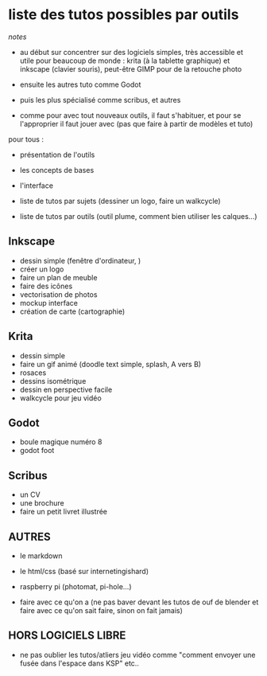# liste des tutos possibles par outils

*notes*
- au début sur concentrer sur des logiciels simples, très accessible et utile pour beaucoup de monde : krita (à la tablette graphique) et inkscape (clavier souris), peut-être GIMP pour de la retouche photo
- ensuite les autres tuto comme Godot
- puis les plus spécialisé comme scribus, et autres

- comme pour avec tout nouveaux outils, il faut s'habituer, et pour se l'approprier il faut jouer avec (pas que faire à partir de modèles et tuto)

pour tous :
- présentation de l'outils
- les concepts de bases
- l'interface

- liste de tutos par sujets (dessiner un logo, faire un walkcycle)
- liste de tutos par outils (outil plume, comment bien utiliser les calques...)

## Inkscape
- dessin simple (fenêtre d'ordinateur, )
- créer un logo
- faire un plan de meuble
- faire des icônes
- vectorisation de photos
- mockup interface
- création de carte (cartographie)



## Krita
- dessin simple
- faire un gif animé (doodle text simple, splash, A vers B)
- rosaces
- dessins isométrique
- dessin en perspective facile
- walkcycle pour jeu vidéo


## Godot
- boule magique numéro 8
- godot foot


## Scribus
- un CV
- une brochure
- faire un petit livret illustrée



## AUTRES
- le markdown
- le html/css (basé sur internetingishard)
- raspberry pi (photomat, pi-hole...)

- faire avec ce qu'on a (ne pas baver devant les tutos de ouf de blender et faire avec ce qu'on sait faire, sinon on fait jamais)

## HORS LOGICIELS LIBRE
- ne pas oublier les tutos/atliers jeu vidéo comme "comment envoyer une fusée dans l'espace dans KSP" etc..
